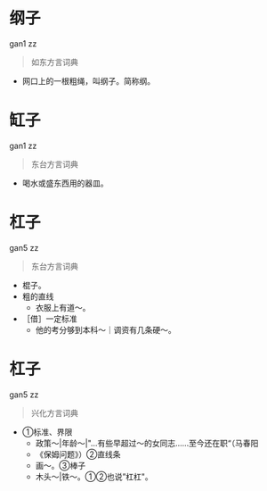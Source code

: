 # 纲子
gan1 zz
> 如东方言词典
- 网口上的一根粗绳，叫纲子。简称纲。

# 缸子
gan1 zz
> 东台方言词典
- 喝水或盛东西用的器皿。

# 杠子
gan5 zz
> 东台方言词典
- 棍子。
- 粗的直线
  - 衣服上有道～。
- ［借］一定标准
  - 他的考分够到本科～｜调资有几条硬～。

# 杠子
gan5 zz
> 兴化方言词典
- ①标准、界限
  - 政策～|年龄～|"…有些早超过～的女同志……至今还在职“（马春阳
  - 《保姆问题》）②直线条
  - 画～。③棒子
  - 木头～|铁～。①②也说”杠杠"。
